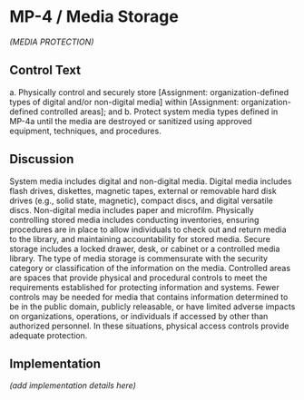 # MP-4 / Media Storage

_(MEDIA PROTECTION)_

## Control Text


a. Physically control and securely store [Assignment: organization-defined types of digital and/or non-digital media] within [Assignment: organization-defined controlled areas]; and
b. Protect system media types defined in MP-4a until the media are destroyed or sanitized using approved equipment, techniques, and procedures.

## Discussion

System media includes digital and non-digital media. Digital media includes flash drives, diskettes, magnetic tapes, external or removable hard disk drives (e.g., solid state, magnetic), compact discs, and digital versatile discs. Non-digital media includes paper and microfilm. Physically controlling stored media includes conducting inventories, ensuring procedures are in place to allow individuals to check out and return media to the library, and maintaining accountability for stored media. Secure storage includes a locked drawer, desk, or cabinet or a controlled media library. The type of media storage is commensurate with the security category or classification of the information on the media. Controlled areas are spaces that provide physical and procedural controls to meet the requirements established for protecting information and systems. Fewer controls may be needed for media that contains information determined to be in the public domain, publicly releasable, or have limited adverse impacts on organizations, operations, or individuals if accessed by other than authorized personnel. In these situations, physical access controls provide adequate protection.

## Implementation

_(add implementation details here)_